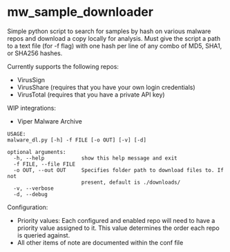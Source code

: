 # mw_sample_downloader
Simple python script to search for samples by hash on various malware repos and download a copy locally for analysis. Must give the script a path to a text file (for -f flag) with one hash per line of any combo of MD5, SHA1, or SHA256 hashes.

Currently supports the following repos:
  - VirusSign
  - VirusShare (requires that you have your own login credentials)
  - VirusTotal (requires that you have a private API key)
  
WIP integrations:
  - Viper Malware Archive

```
USAGE:
malware_dl.py [-h] -f FILE [-o OUT] [-v] [-d]

optional arguments:
  -h, --help            show this help message and exit
  -f FILE, --file FILE
  -o OUT, --out OUT     Specifies folder path to download files to. If not
                        present, default is ./downloads/
  -v, --verbose
  -d, --debug
```

Configuration:
  - Priority values: Each configured and enabled repo will need to have a priority value assigned to it. This value determines the order each repo is queried against. 
  - All other items of note are documented within the conf file
